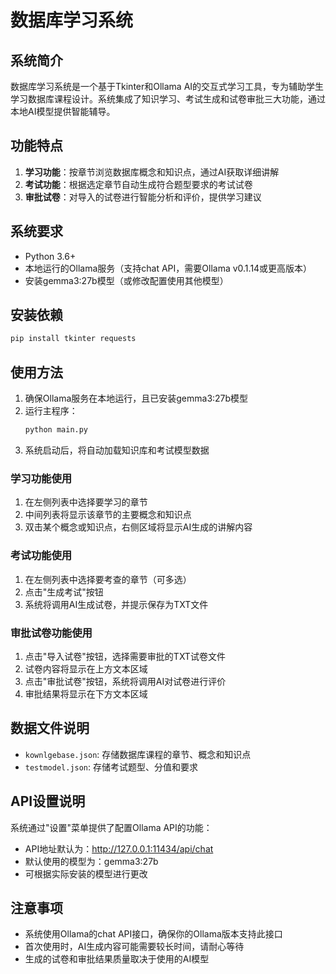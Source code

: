 # 数据库学习系统

## 系统简介

数据库学习系统是一个基于Tkinter和Ollama AI的交互式学习工具，专为辅助学生学习数据库课程设计。系统集成了知识学习、考试生成和试卷审批三大功能，通过本地AI模型提供智能辅导。

## 功能特点

1. **学习功能**：按章节浏览数据库概念和知识点，通过AI获取详细讲解
2. **考试功能**：根据选定章节自动生成符合题型要求的考试试卷
3. **审批试卷**：对导入的试卷进行智能分析和评价，提供学习建议

## 系统要求

- Python 3.6+
- 本地运行的Ollama服务（支持chat API，需要Ollama v0.1.14或更高版本）
- 安装gemma3:27b模型（或修改配置使用其他模型）

## 安装依赖

```bash
pip install tkinter requests
```

## 使用方法

1. 确保Ollama服务在本地运行，且已安装gemma3:27b模型
2. 运行主程序：
   ```bash
   python main.py
   ```
3. 系统启动后，将自动加载知识库和考试模型数据

### 学习功能使用

1. 在左侧列表中选择要学习的章节
2. 中间列表将显示该章节的主要概念和知识点
3. 双击某个概念或知识点，右侧区域将显示AI生成的讲解内容

### 考试功能使用

1. 在左侧列表中选择要考查的章节（可多选）
2. 点击"生成考试"按钮
3. 系统将调用AI生成试卷，并提示保存为TXT文件

### 审批试卷功能使用

1. 点击"导入试卷"按钮，选择需要审批的TXT试卷文件
2. 试卷内容将显示在上方文本区域
3. 点击"审批试卷"按钮，系统将调用AI对试卷进行评价
4. 审批结果将显示在下方文本区域

## 数据文件说明

- `kownlgebase.json`: 存储数据库课程的章节、概念和知识点
- `testmodel.json`: 存储考试题型、分值和要求

## API设置说明

系统通过"设置"菜单提供了配置Ollama API的功能：
- API地址默认为：http://127.0.0.1:11434/api/chat
- 默认使用的模型为：gemma3:27b
- 可根据实际安装的模型进行更改

## 注意事项

- 系统使用Ollama的chat API接口，确保你的Ollama版本支持此接口
- 首次使用时，AI生成内容可能需要较长时间，请耐心等待
- 生成的试卷和审批结果质量取决于使用的AI模型 